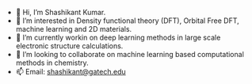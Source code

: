 - 👋 Hi, I’m Shashikant Kumar.
- 👀 I’m interested in Density functional theory (DFT), Orbital Free DFT, machine learning and 2D materials.
- 🌱 I’m currently workin on deep learning methods in large scale electronic structure calculations.
- 💞️ I’m looking to collaborate on machine learning based computational methods in chemistry.
- 📫 Email: shashikant@gatech.edu

<!---
shashikant193/shashikant193 is a ✨ special ✨ repository because its `README.md` (this file) appears on your GitHub profile.
You can click the Preview link to take a look at your changes.
--->
